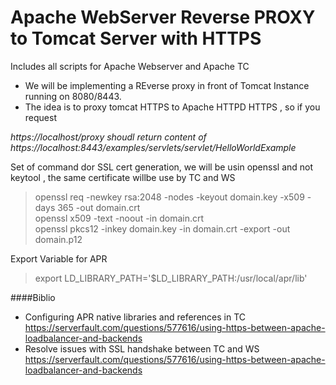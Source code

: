 # Apache WebServer Reverse PROXY to Tomcat Server with HTTPS
Includes all scripts for Apache Webserver and Apache TC

- We will be implementing a REverse proxy in front of Tomcat Instance running on 8080/8443.
- The idea is to proxy tomcat HTTPS to Apache HTTPD HTTPS , so if you request

*https://localhost/proxy   shoudl return content of https://localhost:8443/examples/servlets/servlet/HelloWorldExample*


Set of command dor SSL cert generation, we will be usin openssl and not keytool , the same certificate willbe use by TC and WS
> openssl req -newkey rsa:2048 -nodes -keyout domain.key -x509 -days 365 -out domain.crt	
> openssl x509 -text -noout -in domain.crt	
> openssl pkcs12 -inkey domain.key -in domain.crt -export -out domain.p12


Export Variable for APR
> export LD_LIBRARY_PATH='$LD_LIBRARY_PATH:/usr/local/apr/lib'

####Biblio
- Configuring APR native libraries and references in TC
https://serverfault.com/questions/577616/using-https-between-apache-loadbalancer-and-backends
- Resolve issues with SSL handshake between TC and WS 
https://serverfault.com/questions/577616/using-https-between-apache-loadbalancer-and-backends


